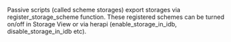 Passive scripts (called scheme storages) export storages via register_storage_scheme function. These registered schemes can be turned on/off in Storage View or via herapi (enable_storage_in_idb, disable_storage_in_idb etc).